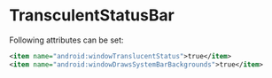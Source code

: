 # TransculentStatusBar

Following attributes can be set:

```xml
<item name="android:windowTranslucentStatus">true</item>
<item name="android:windowDrawsSystemBarBackgrounds">true</item>
```
